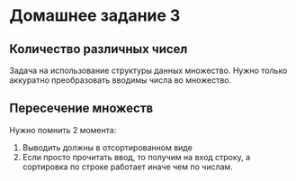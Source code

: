 # Домашнее задание 3

## Количество различных чисел

Задача на использование структуры данных множество. Нужно только аккуратно преобразовать вводимы 
числа во множество.

## Пересечение множеств

Нужно помнить 2 момента: 
1. Выводить должны в отсортированном виде
2. Если просто прочитать ввод, то получим на вход строку, а сортировка по строке работает иначе 
чем по числам.

